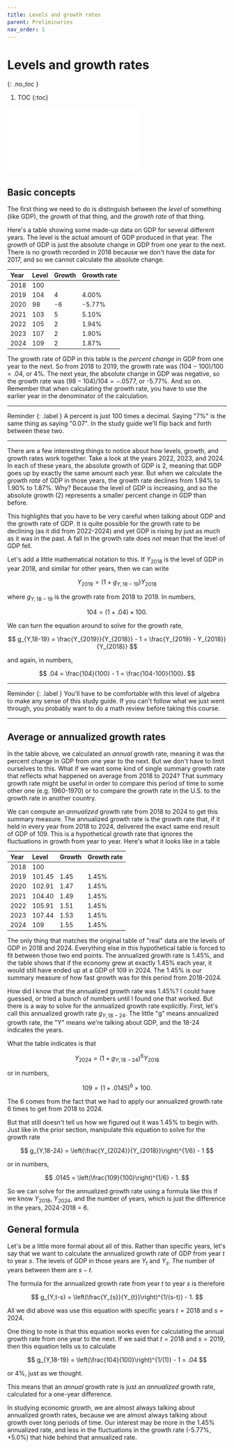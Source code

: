 ```yaml
---
title: Levels and growth rates
parent: Preliminaries
nav_order: 1
---
```


# Levels and growth rates
{: .no_toc }

1. TOC 
{:toc}

![Meme](meme_level.pdf)

## Basic concepts
The first thing we need to do is distinguish between the *level* of something (like GDP), the *growth* of that thing, and the *growth rate* of that thing. 

Here's a table showing some made-up data on GDP for several different years. The level is the actual amount of GDP produced in that year. The *growth* of GDP is just the absolute change in GDP from one year to the next. There is no growth recorded in 2018 because we don't have the data for 2017, and so we cannot calculate the absolute change. 

| Year | Level | Growth | Growth rate |
|:-----|:------------------|:------|:----|
| 2018 | 100 |    |       |
| 2019 | 104 | 4  | 4.00% |
| 2020 |  98 | -6 | -5.77% |
| 2021 | 103 | 5  | 5.10% |
| 2022 | 105 | 2  | 1.94% |
| 2023 | 107 | 2  | 1.90% |
| 2024 | 109 | 2  | 1.87% |

The growth rate of GDP in this table is the *percent change* in GDP from one year to the next. So from 2018 to 2019, the growth rate was $(104 - 100)/100 = .04$, or 4%. The next year, the absolute change in GDP was negative, so the growth rate was $(98-104)/104 = -.0577$, or -5.77%. And so on. Remember that when calculating the growth rate, you have to use the earlier year in the denominator of the calculation. 

___
Reminder 
{: .label } 
A percent is just 100 times a decimal. Saying "7%" is the same thing as saying "0.07". In the study guide we'll flip back and forth between these two. 

___

There are a few interesting things to notice about how levels, growth, and growth rates work together. Take a look at the years 2022, 2023, and 2024. In each of these years, the absolute growth of GDP is 2, meaning that GDP goes up by exactly the same amount each year. But when we calculate the *growth rate* of GDP in those years, the growth rate declines from 1.94% to 1.90% to 1.87%. Why? Because the level of GDP is increasing, and so the absolute growth (2) represents a smaller percent change in GDP than before. 

This highlights that you have to be very careful when talking about GDP and the growth rate of GDP. It is quite possible for the growth rate to be declining (as it did from 2022-2024) and yet GDP is rising by just as much as it was in the past. A fall in the growth rate does *not* mean that the level of GDP fell. 

Let's add a little mathematical notation to this. If $Y_{2018}$ is the level of GDP in year $2018$, and similar for other years, then we can write

$$
Y_{2019} = (1+g_{Y,18-19}) Y_{2018}
$$

where $g_{Y,18-19}$ is the growth rate from 2018 to 2019. In numbers,

$$
104 = (1 + .04) \times 100.
$$

We can turn the equation around to solve for the growth rate,

$$
g_{Y,18-19} = \frac{Y_{2019}}{Y_{2018}} - 1 = \frac{Y_{2019} - Y_{2018}}{Y_{2018}}
$$

and again, in numbers,

$$
.04 = \frac{104}{100} - 1 = \frac{104-100}{100}.
$$

___
Reminder 
{: .label } 
You'll have to be comfortable with this level of algebra to make any sense of this study guide. If you can't follow what we just went through, you probably want to do a math review before taking this course.

___

## Average or annualized growth rates
In the table above, we calculated an *annual* growth rate, meaning it was the percent change in GDP from one year to the next. But we don't have to limit ourselves to this. What if we want some kind of single summary growth rate that reflects what happened on average from 2018 to 2024? That summary growth rate might be useful in order to compare this period of time to some other one (e.g. 1960-1970) or to compare the growth rate in the U.S. to the growth rate in another country.

We can compute an *annualized* growth rate from 2018 to 2024 to get this summary measure. The annualized growth rate is the growth rate that, if it held in every year from 2018 to 2024, delivered the exact same end result of GDP of 109. This is a hypothetical growth rate that ignores the fluctuations in growth from year to year. Here's what it looks like in a table

| Year | Level | Growth | Growth rate |
|:-----|:------------------|:------|:----|
| 2018 | 100 |    |       |
| 2019 | 101.45 | 1.45  | 1.45% |
| 2020 | 102.91 | 1.47| 1.45% |
| 2021 | 104.40 | 1.49  | 1.45% |
| 2022 | 105.91 | 1.51  | 1.45% |
| 2023 | 107.44 | 1.53  | 1.45% |
| 2024 | 109 | 1.55  | 1.45% |

The only thing that matches the original table of "real" data are the levels of GDP in 2018 and 2024. Everything else in this hypothetical table is forced to fit between those two end points. The annualized growth rate is 1.45%, and the table shows that if the economy grew at exactly 1.45% each year, it would still have ended up at a GDP of 109 in 2024. The 1.45% is our summary measure of how fast growth was for this period from 2018-2024. 

How did I know that the annualized growth rate was 1.45%? I could have guessed, or tried a bunch of numbers until I found one that worked. But there is a way to solve for the annualized growth rate explicitly. First, let's call this annualized growth rate $g_{Y,18-24}$. The little "g" means annualized growth rate, the "Y" means we're talking about GDP, and the 18-24 indicates the years.

What the table indicates is that

$$
Y_{2024} = (1 + g_{Y,18-24})^6 Y_{2018}
$$

or in numbers,

$$
109 = (1 + .0145)^6 \times 100.
$$

The 6 comes from the fact that we had to apply our annualized growth rate 6 times to get from 2018 to 2024.

But that still doesn't tell us how we figured out it was 1.45% to begin with. Just like in the prior section, manipulate this equation to solve for the growth rate

$$
g_{Y,18-24} = \left(\frac{Y_{2024}}{Y_{2018}}\right)^{1/6} - 1
$$

or in numbers,

$$
.0145 = \left(\frac{109}{100}\right)^{1/6} - 1.
$$

So we can solve for the annualized growth rate using a formula like this if we know $Y_{2018}$, $Y_{2024}$, and the number of years, which is just the difference in the years, 2024-2018 = 6. 

## General formula
Let's be a little more formal about all of this. Rather than specific years, let's say that we want to calculate the annualized growth rate of GDP from year $t$ to year $s$. The levels of GDP in those years are $Y_{t}$ and $Y_{s}$. The number of years between them are $s-t$. 

The formula for the annualized growth rate from year $t$ to year $s$ is therefore

$$
g_{Y,t-s} = \left(\frac{Y_{s}}{Y_{t}}\right)^{1/(s-t)} - 1.
$$

All we did above was use this equation with specific years $t=2018$ and $s=2024$. 

One thing to note is that this equation works even for calculating the annual growth rate from one year to the next. If we said that $t=2018$ and $s=2019$, then this equation tells us to calculate

$$
g_{Y,18-19} = \left(\frac{104}{100}\right)^{1/(1)} - 1 = .04
$$

or 4%, just as we thought. 

This means that an *annual* growth rate is just an *annualized* growth rate, calculated for a one-year difference. 

In studying economic growth, we are almost always talking about annualized growth rates, because we are almost always talking about growth over long periods of time. Our interest may be more in the 1.45% annualized rate, and less in the fluctuations in the growth rate (-5.77%, +5.0%) that hide behind that annualized rate.
